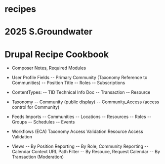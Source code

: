 # recipes
# 2025 S.Groundwater
# Drupal Recipe Cookbook

- Composer Notes, Required Modules

- User Profile Fields
-- Primary Community (Taxonomy Reference to Communities)
-- Position Title
-- Roles
-- Subscriptions

- ContentTypes:
-- TID Technical Info Doc
-- Transaction
-- Resource

- Taxonomy 
-- Community (public display)
-- Community_Access (access control for Community) 

- Feeds Imports
-- Communities
-- Locations
-- Resources
-- Roles
-- Groups
-- Schedules
-- Events

- Workflows (ECA)
  Taxonomy Access Validation
  Resource Access Validation

- Views
-- By Position Reporting
-- By Role, Community Reporting
-- Calendar Context URL Path Filter
-- By Resouce, Request Calendar
-- By Transaction (Moderation)
